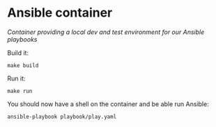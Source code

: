 # Ansible container

_Container providing a local dev and test environment for our Ansible playbooks_

Build it:

```
make build
```

Run it:

```
make run
```

You should now have a shell on the container and be able run Ansible:

```
ansible-playbook playbook/play.yaml
```
